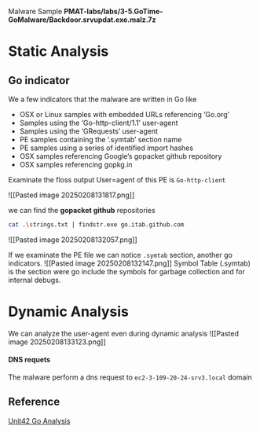 
Malware Sample 
**PMAT-labs/labs/3-5.GoTime-GoMalware/Backdoor.srvupdat.exe.malz.7z**

# Static Analysis
## Go indicator
We a few indicators that the malware are written in Go like 
- OSX or Linux samples with embedded URLs referencing ‘Go.org’
- Samples using the ‘Go-http-client/1.1’ user-agent
- Samples using the ‘GRequests’ user-agent
- PE samples containing the ‘.symtab’ section name
- PE samples using a series of identified import hashes
- OSX samples referencing Google’s gopacket github repository
- OSX samples referencing gopkg.in

Examinate the floss output
User=agent of this PE is `Go-http-client`

![[Pasted image 20250208131817.png]]

we can find the **gopacket github** repositories 
```bash
cat .\strings.txt | findstr.exe go.itab.github.com
```
![[Pasted image 20250208132057.png]]

If we examinate the PE file we can notice `.symtab` section, another go indicators. 
![[Pasted image 20250208132147.png]]
Symbol Table (.symtab) is the section were go include the symbols for garbage collection and for internal debugs.

# Dynamic Analysis

We can analyze the user-agent even during dynamic analysis
![[Pasted image 20250208133123.png]]

#### DNS requets
The malware perform a dns request to `ec2-3-109-20-24-srv3.local` domain

## Reference 

[Unit42 Go Analysis](https://unit42.paloaltonetworks.com/the-gopher-in-the-room-analysis-of-golang-malware-in-the-wild/)
